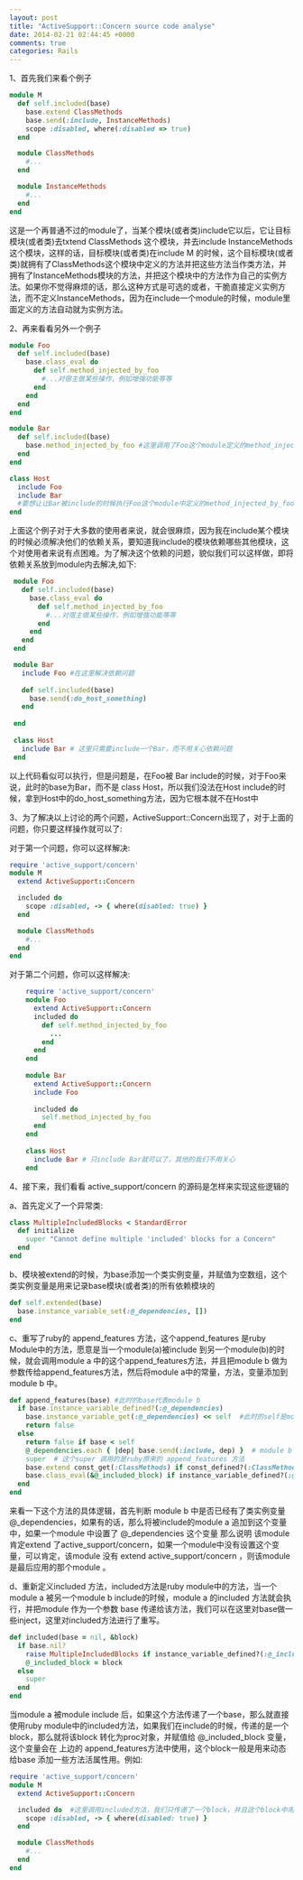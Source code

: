 ```yaml
---
layout: post
title: "ActiveSupport::Concern source code analyse"
date: 2014-02-21 02:44:45 +0000
comments: true
categories: Rails
---
```


1、首先我们来看个例子
``` ruby
module M
  def self.included(base)
    base.extend ClassMethods
    base.send(:include, InstanceMethods)
    scope :disabled, where(:disabled => true)
  end

  module ClassMethods
    #...
  end

  module InstanceMethods
    #...
  end
end
```
这是一个再普通不过的module了，当某个模块(或者类)include它以后，它让目标模块(或者类)去txtend  ClassMethods 这个模块，并去include  InstanceMethods 这个模块，这样的话，目标模块(或者类)在include M 的时候，这个目标模块(或者类)就拥有了ClassMethods这个模块中定义的方法并把这些方法当作类方法，并拥有了InstanceMethods模块的方法，并把这个模块中的方法作为自己的实例方法。如果你不觉得麻烦的话，那么这种方式是可选的或者，干脆直接定义实例方法，而不定义InstanceMethods，因为在include一个module的时候，module里面定义的方法自动就为实例方法。

<!-- more -->

2、再来看看另外一个例子
``` ruby
module Foo
  def self.included(base)
    base.class_eval do
      def self.method_injected_by_foo
        #...对宿主做某些操作，例如增強功能等等
      end
    end
  end
end

module Bar
  def self.included(base)
    base.method_injected_by_foo #这里调用了Foo这个module定义的method_injected_by_foo方法
  end
end

class Host
  include Foo
  include Bar
  #要想让让Bar被include的时候执行Foo这个module中定义的method_injected_by_foo方法，必须在include  Bar之前先要解决依赖关系，即 include Foo
end
```
上面这个例子对于大多数的使用者来说，就会很麻烦，因为我在include某个模块的时候必须解决他们的依赖关系，要知道我include的模块依赖哪些其他模块，这个对使用者来说有点困难。为了解决这个依赖的问题，貌似我们可以这样做，即将依赖关系放到module内去解决,如下:

```ruby
 module Foo
   def self.included(base)
     base.class_eval do
       def self.method_injected_by_foo
         #...对宿主做某些操作，例如增強功能等等
       end
     end
   end
 end

 module Bar
   include Foo #在这里解决依赖问题
 
   def self.included(base)
     base.send(:do_host_something)
   end
 
 end
 
 class Host
   include Bar # 这里只需要include一个Bar，而不用关心依赖问题
 end
```
以上代码看似可以执行，但是问题是，在Foo被 Bar include的时候，对于Foo来说，此时的base为Bar，而不是 class Host，所以我们没法在Host include的时候，拿到Host中的do_host_something方法，因为它根本就不在Host中

3、为了解决以上讨论的两个问题，ActiveSupport::Concern出现了，对于上面的问题，你只要这样操作就可以了:

对于第一个问题，你可以这样解决:
``` ruby
require 'active_support/concern'
module M
  extend ActiveSupport::Concern

  included do
    scope :disabled, -> { where(disabled: true) }
  end

  module ClassMethods
    #...
  end
end
```

对于第二个问题，你可以这样解决:
``` ruby
    require 'active_support/concern'
    module Foo
      extend ActiveSupport::Concern
      included do
        def self.method_injected_by_foo
          ...
        end
      end
    end
  
    module Bar
      extend ActiveSupport::Concern
      include Foo
  
      included do
        self.method_injected_by_foo
      end
    end
  
    class Host
      include Bar # 只include Bar就可以了，其他的我们不用关心
    end
```

4、接下来，我们看看 active_support/concern 的源码是怎样来实现这些逻辑的

a、首先定义了一个异常类:
``` ruby
class MultipleIncludedBlocks < StandardError
  def initialize
    super "Cannot define multiple 'included' blocks for a Concern"
  end
end
```
b、模块被extend的时候，为base添加一个类实例变量，并赋值为空数组，这个类实例变量是用来记录base模块(或者类)的所有依赖模块的
``` ruby
def self.extended(base)
  base.instance_variable_set(:@_dependencies, [])
end
```
c、重写了ruby的 append_features 方法，这个append_features 是ruby Module中的方法，愿意是当一个module(a)被include 到另一个module(b)的时候，就会调用module  a 中的这个append_features方法，并且把module b 做为参数传给append_features方法，然后将module a中的常量，方法，变量添加到module b 中。

``` ruby
def append_features(base) #此时的base代表module b
  if base.instance_variable_defined?(:@_dependencies)
    base.instance_variable_get(:@_dependencies) << self  #此时的self是module a 
    return false
  else
    return false if base < self 
    @_dependencies.each { |dep| base.send(:include, dep) }  # module b 去 循环include  modulea 的依赖 module
    super  # 这个super 调用的是ruby原来的 append_features 方法
    base.extend const_get(:ClassMethods) if const_defined?(:ClassMethods) #module b 去extend  module a 中定一的 ClassMethods 模块
    base.class_eval(&@_included_block) if instance_variable_defined?(:@_included_block)  # 为module b 动态添加一些内容(block中的内容)
  end
end
```

来看一下这个方法的具体逻辑，首先判断 module b 中是否已经有了类实例变量@_dependencies，如果有的话，那么将被include的module a 追加到这个变量中，如果一个module 中设置了 @_dependencies 这个变量 那么说明 该module 肯定extend 了active_support/concern，如果一个module中没有设置这个变量，可以肯定，该module 没有 extend  active_support/concern ，则该module是最后应用的那个module 。

d、重新定义included 方法，included方法是ruby module中的方法，当一个module a 被另一个module b include的时候，module a 的included 方法就会执行，并把module 作为一个参数 base 传递给该方法，我们可以在这里对base做一些inject，这里对included方法进行了重写。

``` ruby
def included(base = nil, &block)
  if base.nil?
    raise MultipleIncludedBlocks if instance_variable_defined?(:@_included_block)
    @_included_block = block
  else
    super
  end
end
```

当module a 被module include 后，如果这个方法传递了一个base，那么就直接使用ruby module中的included方法，如果我们在include的时候，传递的是一个block，那么就将该block 转化为proc对象，并赋值给 @_included_block 变量，这个变量会在 上边的 append_features方法中使用，这个block一般是用来动态给base 添加一些方法活属性用。例如:

``` ruby
require 'active_support/concern'
module M
  extend ActiveSupport::Concern

  included do  #这里调用included方法，我们只传递了一个block，并且这个block中用来声明一些方法，将来这些方法会成为base的类方法
    scope :disabled, -> { where(disabled: true) }
  end

  module ClassMethods
    #...
  end
end
```


